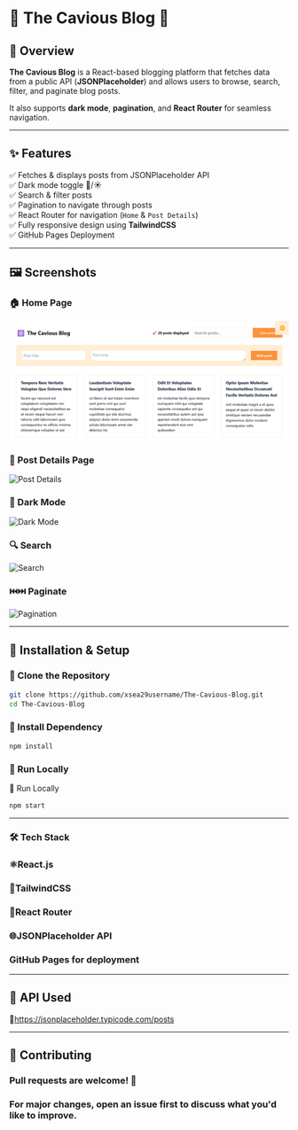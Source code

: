 # 📰 The Cavious Blog 🚀


## 📌 Overview
**The Cavious Blog** is a React-based blogging platform that fetches data from a public API (**JSONPlaceholder**) and allows users to browse, search, filter, and paginate blog posts. 

It also supports **dark mode**, **pagination**, and **React Router** for seamless navigation.

---

## ✨ Features
✅ Fetches & displays posts from JSONPlaceholder API  
✅ Dark mode toggle 🌙/☀️  
✅ Search & filter posts  
✅ Pagination to navigate through posts  
✅ React Router for navigation (`Home` & `Post Details`)  
✅ Fully responsive design using **TailwindCSS**  
✅ GitHub Pages Deployment  

---

## 🖼 Screenshots

### **🏠 Home Page**
![Home Page](src/screenshots/home-1.png)

### **📜 Post Details Page**
![Post Details](./screenshots/post-details.png)

### **🌙 Dark Mode**
![Dark Mode](./screenshots/dark-mode.png)

### **🔍 Search**
![Search](./screenshots/search.png)

### **⏮️⏭️ Paginate**
![Pagination](./screenshots/pagination.png)

---

## 🚀 Installation & Setup

### **🔹 Clone the Repository**
```bash
git clone https://github.com/xsea29username/The-Cavious-Blog.git
cd The-Cavious-Blog
```
### **🔹 Install Dependency**
```bash
npm install
```
### **🔹 Run Locally**
🔹 Run Locally
```bash
npm start
```

---

### 🛠 Tech Stack
### **⚛️React.js**
### **🎨TailwindCSS**
### **🚏React Router**
### **🌐JSONPlaceholder API**
### **GitHub Pages for deployment**

---

## 📌 API Used
🔗https://jsonplaceholder.typicode.com/posts

---

## 🤝 Contributing

### **Pull requests are welcome! 🚀**
### **For major changes, open an issue first to discuss what you'd like to improve.**






